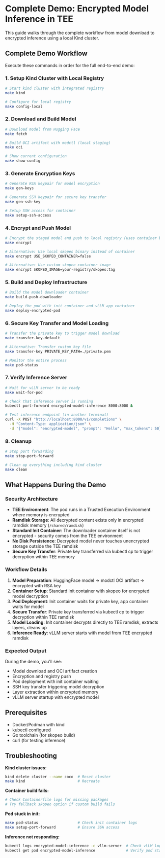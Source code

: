 # Complete Demo: Encrypted Model Inference in TEE

This guide walks through the complete workflow from model download to encrypted inference using a local Kind cluster.

## Complete Demo Workflow

Execute these commands in order for the full end-to-end demo:

### 1. Setup Kind Cluster with Local Registry
```bash
# Start kind cluster with integrated registry
make kind

# Configure for local registry
make config-local
```

### 2. Download and Build Model
```bash
# Download model from Hugging Face
make fetch

# Build OCI artifact with modctl (local staging)
make oci

# Show current configuration
make show-config
```

### 3. Generate Encryption Keys
```bash
# Generate RSA keypair for model encryption
make gen-keys

# Generate SSH keypair for secure key transfer
make gen-ssh-key

# Setup SSH access for container
make setup-ssh-access
```

### 4. Encrypt and Push Model
```bash
# Encrypt the staged model and push to local registry (uses container by default)
make encrypt

# Alternative: Use local skopeo binary instead of container
make encrypt USE_SKOPEO_CONTAINER=false

# Alternative: Use custom skopeo container image
make encrypt SKOPEO_IMAGE=your-registry/skopeo:tag
```

### 5. Build and Deploy Infrastructure
```bash
# Build the model downloader container
make build-push-downloader

# Deploy the pod with init container and vLLM app container
make deploy-encrypted-pod
```

### 6. Secure Key Transfer and Model Loading
```bash
# Transfer the private key to trigger model download
make transfer-key-default

# Alternative: Transfer custom key file
make transfer-key PRIVATE_KEY_PATH=./private.pem

# Monitor the entire process
make pod-status
```

### 7. Verify Inference Server
```bash
# Wait for vLLM server to be ready
make wait-for-pod

# Check that inference server is running
kubectl port-forward encrypted-model-inference 8000:8000 &

# Test inference endpoint (in another terminal)
curl -X POST "http://localhost:8000/v1/completions" \
  -H "Content-Type: application/json" \
  -d '{"model": "encrypted-model", "prompt": "Hello", "max_tokens": 50}'
```

### 8. Cleanup
```bash
# Stop port forwarding
make stop-port-forward

# Clean up everything including kind cluster
make clean
```

## What Happens During the Demo

### Security Architecture
- **TEE Environment**: The pod runs in a Trusted Execution Environment where memory is encrypted
- **Ramdisk Storage**: All decrypted content exists only in encrypted ramdisk memory (`/shared/ramdisk`)
- **Standard Init Container**: The downloader container itself is not encrypted - security comes from the TEE environment
- **No Disk Persistence**: Decrypted model never touches unencrypted storage outside the TEE ramdisk
- **Secure Key Transfer**: Private key transferred via kubectl cp to trigger decryption within TEE memory

### Workflow Details
1. **Model Preparation**: HuggingFace model → modctl OCI artifact → encrypted with RSA key
2. **Container Setup**: Standard init container with skopeo for encrypted model decryption
3. **Pod Deployment**: Init container waits for private key, app container waits for model
4. **Secure Transfer**: Private key transferred via kubectl cp to trigger decryption within TEE ramdisk
5. **Model Loading**: Init container decrypts directly to TEE ramdisk, extracts layers, cleans up
6. **Inference Ready**: vLLM server starts with model from TEE encrypted ramdisk

### Expected Output
During the demo, you'll see:
- Model download and OCI artifact creation
- Encryption and registry push
- Pod deployment with init container waiting
- SSH key transfer triggering model decryption
- Layer extraction within encrypted memory
- vLLM server startup with encrypted model

## Prerequisites

- Docker/Podman with kind
- kubectl configured
- Go toolchain (for skopeo build)
- curl (for testing inference)

## Troubleshooting

**Kind cluster issues:**
```bash
kind delete cluster --name coco  # Reset cluster
make kind                        # Recreate
```

**Container build fails:**
```bash
# Check Containerfile logs for missing packages
# Try fallback skopeo option if custom build fails
```

**Pod stuck in init:**
```bash
make pod-status                  # Check init container logs
make setup-port-forward          # Ensure SSH access
```

**Inference not responding:**
```bash
kubectl logs encrypted-model-inference -c vllm-server  # Check vLLM logs
kubectl get pod encrypted-model-inference              # Verify pod status
```